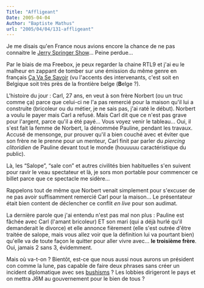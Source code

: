 ```yaml
---
Title: "Affligeant"
Date: 2005-04-04
Author: "Baptiste Mathus"
url: "2005/04/04/131-affligeant"
---
```




Je me disais qu'en France nous avions encore la chance de ne pas
connaitre le [Jerry Springer Show](http://www.jerryspringertv.com/)...
Peine perdue...

Par le biais de ma Freebox, je peux regarder la chaine RTL9 et j'ai eu
le malheur en zappant de tomber sur une émission du même genre en
français [Ça Va Se Savoir](http://www.rtl9.com/cvss/) (vu l'accents des
intervenants, c'est soit en Belgique soit très près de la frontière
belge (**B**elge ?).

L'histoire du jour : Carl, 27 ans, en veut à son frère Norbert (ou un
truc comme ça) parce que celui-ci ne l'a pas remercié pour la maison
qu'il lui a construite (bricoleur ou du métier, je ne sais pas, j'ai
raté le début). Norbert a voulu le payer mais Carl a refusé. Mais Carl
dit que ce n'est pas grave pour l'argent, parce qu'il a été payé... Vous
voyez venir le tableau... Oui, il s'est fait la femme de Norbert, la
dénommée Pauline, pendant les travaux. Accusé de mensonge, pur prouver
qu'il a bien couché avec et éviter que son frère ne le prenne pour un
menteur, Carl finit par parler du *piercing clitoridien* de Pauline
devant tout le monde (houuuuu caractéristique du public).

Là, les “Salope”, “sale con” et autres civilités bien habituelles s'en
suivent pour ravir le veau spectateur et là, je sors mon portable pour
commencer ce billet parce que ce spectacle me sidère...

Rappelons tout de même que Norbert venait simplement pour s'excuser de
ne pas avoir suffisamment remercié Carl pour la maison... Le
présentateur était bien content de déclencher ce conflit *en live* pour
son audimat.

La dernière parole que j'ai entendu n'est pas mal non plus : Pauline est
fâchée avec Carl (l'amant bricoleur) ET son mari (qui a déjà hurlé qu'il
demanderait le divorce) et elle annonce fièrement (elle s'est outrée
d'être traitée de salope, mais vous allez voir que la définition lui va
pourtant bien) qu'elle va de toute façon le quitter pour aller vivre
avec... **le troisième frère**. Oui, jamais 2 sans 3, évidemment.

Mais où va-t-on ? Bientôt, est-ce que nous aussi nous aurons un
président con comme la lune, pas capable de faire deux phrases sans
créer un incident diplomatique avec ses
[bushisms](http://www.blagues.org/humour/bushism.php "Quelques traductions, mais le mieux est encore de chercher des phrases originales, ça vaut le détour")
? Les lobbies dirigeront le pays et on mettra J6M au gouvernement pour
le bien de tous ?

